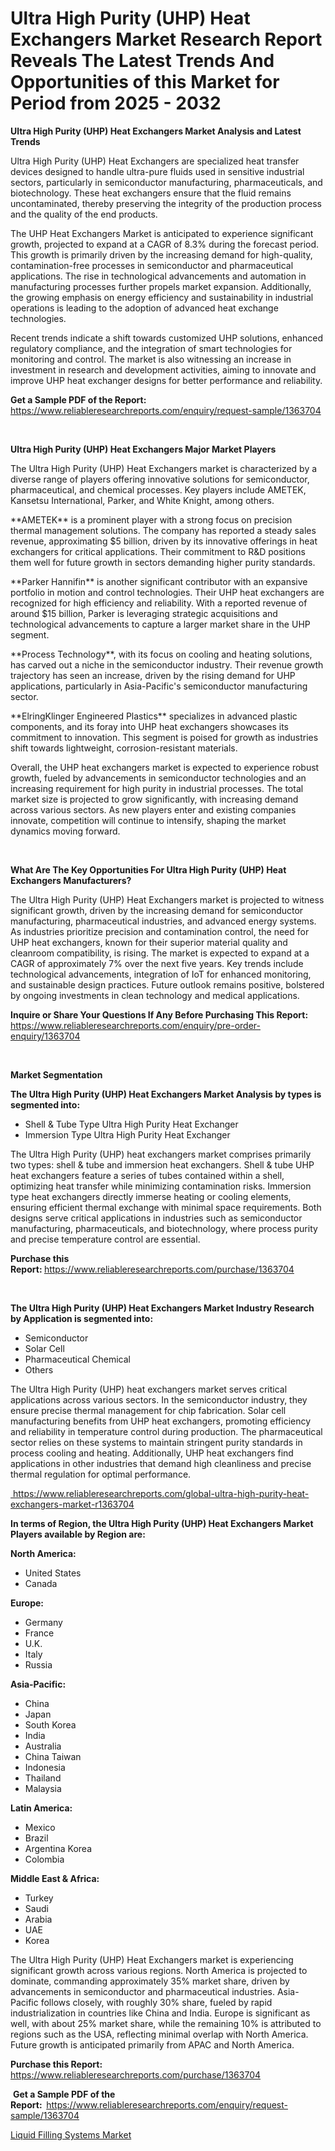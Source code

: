 <p><h1>Ultra High Purity (UHP) Heat Exchangers Market Research Report Reveals The Latest Trends And Opportunities of this Market for Period from 2025 - 2032</h1></p><p><strong>Ultra High Purity (UHP) Heat Exchangers Market Analysis and Latest Trends</strong></p>
<p><p>Ultra High Purity (UHP) Heat Exchangers are specialized heat transfer devices designed to handle ultra-pure fluids used in sensitive industrial sectors, particularly in semiconductor manufacturing, pharmaceuticals, and biotechnology. These heat exchangers ensure that the fluid remains uncontaminated, thereby preserving the integrity of the production process and the quality of the end products.</p><p>The UHP Heat Exchangers Market is anticipated to experience significant growth, projected to expand at a CAGR of 8.3% during the forecast period. This growth is primarily driven by the increasing demand for high-quality, contamination-free processes in semiconductor and pharmaceutical applications. The rise in technological advancements and automation in manufacturing processes further propels market expansion. Additionally, the growing emphasis on energy efficiency and sustainability in industrial operations is leading to the adoption of advanced heat exchange technologies.</p><p>Recent trends indicate a shift towards customized UHP solutions, enhanced regulatory compliance, and the integration of smart technologies for monitoring and control. The market is also witnessing an increase in investment in research and development activities, aiming to innovate and improve UHP heat exchanger designs for better performance and reliability.</p></p>
<p><strong>Get a Sample PDF of the Report:&nbsp;</strong> <a href="https://www.reliableresearchreports.com/enquiry/request-sample/1363704?utm_campaign=2267&utm_medium=2&utm_source=Github&utm_content=ia&utm_term=28022025&utm_id=ultra-high-purity-uhp-heat-exchangers">https://www.reliableresearchreports.com/enquiry/request-sample/1363704</a></p>
<p>&nbsp;</p>
<p><strong>Ultra High Purity (UHP) Heat Exchangers Major Market Players</strong></p>
<p><p>The Ultra High Purity (UHP) Heat Exchangers market is characterized by a diverse range of players offering innovative solutions for semiconductor, pharmaceutical, and chemical processes. Key players include AMETEK, Kansetsu International, Parker, and White Knight, among others.</p><p>**AMETEK** is a prominent player with a strong focus on precision thermal management solutions. The company has reported a steady sales revenue, approximating $5 billion, driven by its innovative offerings in heat exchangers for critical applications. Their commitment to R&D positions them well for future growth in sectors demanding higher purity standards.</p><p>**Parker Hannifin** is another significant contributor with an expansive portfolio in motion and control technologies. Their UHP heat exchangers are recognized for high efficiency and reliability. With a reported revenue of around $15 billion, Parker is leveraging strategic acquisitions and technological advancements to capture a larger market share in the UHP segment.</p><p>**Process Technology**, with its focus on cooling and heating solutions, has carved out a niche in the semiconductor industry. Their revenue growth trajectory has seen an increase, driven by the rising demand for UHP applications, particularly in Asia-Pacific's semiconductor manufacturing sector.</p><p>**ElringKlinger Engineered Plastics** specializes in advanced plastic components, and its foray into UHP heat exchangers showcases its commitment to innovation. This segment is poised for growth as industries shift towards lightweight, corrosion-resistant materials.</p><p>Overall, the UHP heat exchangers market is expected to experience robust growth, fueled by advancements in semiconductor technologies and an increasing requirement for high purity in industrial processes. The total market size is projected to grow significantly, with increasing demand across various sectors. As new players enter and existing companies innovate, competition will continue to intensify, shaping the market dynamics moving forward.</p></p>
<p>&nbsp;</p>
<p><strong>What Are The Key Opportunities For Ultra High Purity (UHP) Heat Exchangers Manufacturers?</strong></p>
<p><p>The Ultra High Purity (UHP) Heat Exchangers market is projected to witness significant growth, driven by the increasing demand for semiconductor manufacturing, pharmaceutical industries, and advanced energy systems. As industries prioritize precision and contamination control, the need for UHP heat exchangers, known for their superior material quality and cleanroom compatibility, is rising. The market is expected to expand at a CAGR of approximately 7% over the next five years. Key trends include technological advancements, integration of IoT for enhanced monitoring, and sustainable design practices. Future outlook remains positive, bolstered by ongoing investments in clean technology and medical applications.</p></p>
<p><strong>Inquire or Share Your Questions If Any Before Purchasing This Report:</strong> <a href="https://www.reliableresearchreports.com/enquiry/pre-order-enquiry/1363704?utm_campaign=2267&utm_medium=2&utm_source=Github&utm_content=ia&utm_term=28022025&utm_id=ultra-high-purity-uhp-heat-exchangers">https://www.reliableresearchreports.com/enquiry/pre-order-enquiry/1363704</a></p>
<p>&nbsp;</p>
<p><strong>Market Segmentation</strong></p>
<p><strong>The Ultra High Purity (UHP) Heat Exchangers Market Analysis by types is segmented into:</strong></p>
<p><ul><li>Shell & Tube Type Ultra High Purity Heat Exchanger</li><li>Immersion Type Ultra High Purity Heat Exchanger</li></ul></p>
<p><p>The Ultra High Purity (UHP) heat exchangers market comprises primarily two types: shell & tube and immersion heat exchangers. Shell & tube UHP heat exchangers feature a series of tubes contained within a shell, optimizing heat transfer while minimizing contamination risks. Immersion type heat exchangers directly immerse heating or cooling elements, ensuring efficient thermal exchange with minimal space requirements. Both designs serve critical applications in industries such as semiconductor manufacturing, pharmaceuticals, and biotechnology, where process purity and precise temperature control are essential.</p></p>
<p><strong>Purchase this Report:&nbsp;</strong><a href="https://www.reliableresearchreports.com/purchase/1363704?utm_campaign=2267&utm_medium=2&utm_source=Github&utm_content=ia&utm_term=28022025&utm_id=ultra-high-purity-uhp-heat-exchangers">https://www.reliableresearchreports.com/purchase/1363704</a></p>
<p>&nbsp;</p>
<p><strong>The Ultra High Purity (UHP) Heat Exchangers Market Industry Research by Application is segmented into:</strong></p>
<p><ul><li>Semiconductor</li><li>Solar Cell</li><li>Pharmaceutical Chemical</li><li>Others</li></ul></p>
<p><p>The Ultra High Purity (UHP) heat exchangers market serves critical applications across various sectors. In the semiconductor industry, they ensure precise thermal management for chip fabrication. Solar cell manufacturing benefits from UHP heat exchangers, promoting efficiency and reliability in temperature control during production. The pharmaceutical sector relies on these systems to maintain stringent purity standards in process cooling and heating. Additionally, UHP heat exchangers find applications in other industries that demand high cleanliness and precise thermal regulation for optimal performance.</p></p>
<p><a href="https://www.reliableresearchreports.com/global-ultra-high-purity-heat-exchangers-market-r1363704?utm_campaign=2267&utm_medium=2&utm_source=Github&utm_content=ia&utm_term=28022025&utm_id=ultra-high-purity-uhp-heat-exchangers">&nbsp;https://www.reliableresearchreports.com/global-ultra-high-purity-heat-exchangers-market-r1363704</a></p>
<p><strong>In terms of Region, the Ultra High Purity (UHP) Heat Exchangers Market Players available by Region are:</strong></p>
<p>
    <p> <strong> North America: </strong>
        <ul>
            <li>United States</li>
            <li>Canada</li>
        </ul>
        </p> 
    <p> <strong> Europe: </strong>
        <ul>
            <li>Germany</li>
            <li>France</li>
            <li>U.K.</li>
            <li>Italy</li>
            <li>Russia</li>
        </ul>
        </p> 
    <p> <strong> Asia-Pacific: </strong>
        <ul>
            <li>China</li>
            <li>Japan</li>
            <li>South Korea</li>
            <li>India</li>
            <li>Australia</li>
            <li>China Taiwan</li>
            <li>Indonesia</li>
            <li>Thailand</li>
            <li>Malaysia</li>
        </ul>
        </p> 
    <p> <strong> Latin America: </strong>
        <ul>
            <li>Mexico</li>
            <li>Brazil</li>
            <li>Argentina Korea</li>
            <li>Colombia</li>
        </ul>
        </p> 
    <p> <strong> Middle East & Africa: </strong>
        <ul>
            <li>Turkey</li>
            <li>Saudi</li>
            <li>Arabia</li>
            <li>UAE</li>
            <li>Korea</li>
        </ul>
    </p>
    </p>
<p><p>The Ultra High Purity (UHP) Heat Exchangers market is experiencing significant growth across various regions. North America is projected to dominate, commanding approximately 35% market share, driven by advancements in semiconductor and pharmaceutical industries. Asia-Pacific follows closely, with roughly 30% share, fueled by rapid industrialization in countries like China and India. Europe is significant as well, with about 25% market share, while the remaining 10% is attributed to regions such as the USA, reflecting minimal overlap with North America. Future growth is anticipated primarily from APAC and North America.</p></p>
<p><strong>Purchase this Report: </strong><a href="https://www.reliableresearchreports.com/purchase/1363704?utm_campaign=2267&utm_medium=2&utm_source=Github&utm_content=ia&utm_term=28022025&utm_id=ultra-high-purity-uhp-heat-exchangers">https://www.reliableresearchreports.com/purchase/1363704</a></p>
<p>&nbsp;<strong>Get a Sample PDF of the Report:&nbsp;&nbsp;</strong><a href="https://www.reliableresearchreports.com/enquiry/request-sample/1363704?utm_campaign=2267&utm_medium=2&utm_source=Github&utm_content=ia&utm_term=28022025&utm_id=ultra-high-purity-uhp-heat-exchangers">https://www.reliableresearchreports.com/enquiry/request-sample/1363704</a></p>
<p><strong></strong></p>
<p><p><a href="https://github.com/ezahdyre/Market-Research-Report-List-1/blob/main/liquid-filling-systems-market.md?utm_campaign=2267&utm_medium=2&utm_source=Github&utm_content=ia&utm_term=28022025&utm_id=ultra-high-purity-uhp-heat-exchangers">Liquid Filling Systems Market</a></p></p>